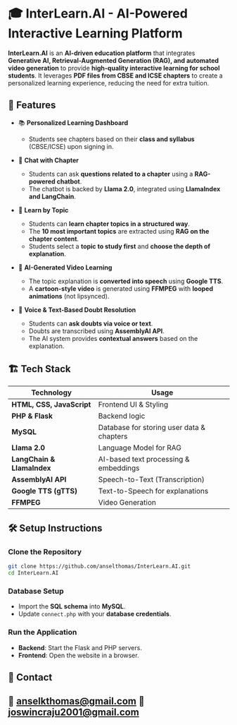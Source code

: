 # 🎓 InterLearn.AI - AI-Powered Interactive Learning Platform

**InterLearn.AI** is an **AI-driven education platform** that integrates **Generative AI, Retrieval-Augmented Generation (RAG), and automated video generation** to provide **high-quality interactive learning for school students**. It leverages **PDF files from CBSE and ICSE chapters** to create a personalized learning experience, reducing the need for extra tuition.

## 🚀 Features

- 📚 **Personalized Learning Dashboard**  
  - Students see chapters based on their **class and syllabus** (CBSE/ICSE) upon signing in.

- 🤖 **Chat with Chapter**  
  - Students can ask **questions related to a chapter** using a **RAG-powered chatbot**.  
  - The chatbot is backed by **Llama 2.0**, integrated using **LlamaIndex and LangChain**.

- 📖 **Learn by Topic**  
  - Students can **learn chapter topics in a structured way**.  
  - The **10 most important topics** are extracted using **RAG on the chapter content**.  
  - Students select a **topic to study first** and **choose the depth of explanation**.

- 🎥 **AI-Generated Video Learning**  
  - The topic explanation is **converted into speech** using **Google TTS**.  
  - A **cartoon-style video** is generated using **FFMPEG** with **looped animations** (not lipsynced).

- 🎤 **Voice & Text-Based Doubt Resolution**  
  - Students can **ask doubts via voice or text**.  
  - Doubts are transcribed using **AssemblyAI API**.  
  - The AI system provides **contextual answers** based on the explanation.

## 🏗️ Tech Stack

| **Technology**            | **Usage**                                   |
|--------------------------|-------------------------------------------|
| **HTML, CSS, JavaScript** | Frontend UI & Styling                     |
| **PHP & Flask**          | Backend logic                             |
| **MySQL**                | Database for storing user data & chapters |
| **Llama 2.0**            | Language Model for RAG                     |
| **LangChain & LlamaIndex** | AI-based text processing & embeddings    |
| **AssemblyAI API**        | Speech-to-Text (Transcription)            |
| **Google TTS (gTTS)**     | Text-to-Speech for explanations           |
| **FFMPEG**               | Video Generation                          |

## 🛠️ Setup Instructions

### Clone the Repository
```sh
git clone https://github.com/anselthomas/InterLearn.AI.git
cd InterLearn.AI
```

### Database Setup
- Import the **SQL schema** into **MySQL**.
- Update `connect.php` with your **database credentials**.

### Run the Application
- **Backend**: Start the Flask and PHP servers.
- **Frontend**: Open the website in a browser.

## 📩 Contact
📧 **anselkthomas@gmail.com**
📧 **joswincraju2001@gmail.com**
---
